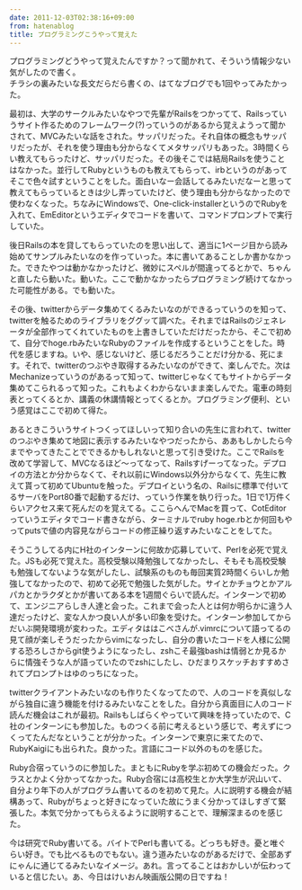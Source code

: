 ```yaml
---
date: 2011-12-03T02:38:16+09:00
from: hatenablog
title: プログラミングこうやって覚えた
---
```

プログラミングどうやって覚えたんですか？って聞かれて、そういう情報少ない気がしたので書く。  
チラシの裏みたいな長文だらだら書くの、はてなブログでも1回やってみたかった。

最初は、大学のサークルみたいなやつで先輩がRailsをつかってて、Railsっていうサイト作るためのフレームワーク(?)っていうのがあるから覚えようって聞かされて、MVCみたいな話をされた。サッパリだった。それ自体の概念もサッパリだったが、それを使う理由も分からなくてメタサッパリもあった。3時間くらい教えてもらったけど、サッパリだった。その後そこでは結局Railsを使うことはなかった。並行してRubyというものも教えてもらって、irbというのがあってそこで色々試すということをした。面白いなー会話してるみたいだなーと思って教えてもらっているときは少し弄っていたけど、使う理由も分からなかったので使わなくなった。ちなみにWindowsで、One-click-installerというのでRubyを入れて、EmEditorというエディタでコードを書いて、コマンドプロンプトで実行していた。

後日Railsの本を貸してもらっていたのを思い出して、適当に1ページ目から読み始めてサンプルみたいなのを作っていった。本に書いてあることしか書かなかった。できたやつは動かなかったけど、微妙にスペルが間違ってるとかで、ちゃんと直したら動いた。動いた。ここで動かなかったらプログラミング続けてなかった可能性がある。でも動いた。

その後、twitterからデータ集めてくるみたいなのができるっていうのを知って、twitterを触るためのライブラリをググッて調べた。それまではRailsのジェネレータが全部作ってくれていたものを上書きしていただけだったから、そこで初めて、自分でhoge.rbみたいなRubyのファイルを作成するということをした。時代を感じますね。いや、感じないけど、感じるだろうことだけ分かる、死にます。それで、twitterのつぶやき取得するみたいなのができて、楽しんでた。次はMechanizeっていうのがあるって知って、twitterじゃなくてもサイトからデータ集めてこられるって知った。これもよくわからないまま楽しんでた。電車の時刻表とってくるとか、講義の休講情報とってくるとか。プログラミング便利、という感覚はここで初めて得た。

あるときこういうサイトつくってほしいって知り合いの先生に言われて、twitterのつぶやき集めて地図に表示するみたいなやつだったから、ああもしかしたら今までやってきたことでできるかもしれないと思って引き受けた。ここでRailsを改めて学習して、MVCなるほど〜ってなって、Railsすげーってなった。デプロイの方法とか分からなくて、それ以前にWindows以外分からなくて、先生に教えて貰って初めてUbuntuを触った。デプロイという名の、Railsに標準で付いてるサーバをPort80番で起動するだけ、っていう作業を執り行った。1日で1万件くらいアクセス来て死んだのを覚えてる。ここらへんでMacを買って、CotEditorっていうエディタでコード書きながら、ターミナルでruby hoge.rbとか何回もやってputsで値の内容見ながらコードの修正繰り返すみたいなことをしてた。

そうこうしてる内にH社のインターンに何故か応募していて、Perlを必死で覚えた。JSも必死で覚えた。高校受験以降勉強してなかったし、そもそも高校受験も勉強してないような気がしたし、試験系のものも毎回実質2時間くらいしか勉強してなかったので、初めて必死で勉強した気がした。サイとかチョウとかアルパカとかラクダとかが書いてある本を1週間ぐらいで読んだ。インターンで初めて、エンジニアらしき人達と会った。これまで会った人とは何か明らかに違う人達だったけど、変な人かつ良い人が多い印象を受けた。インターン参加してからだいぶ開発環境が変わった。エディタははこべさんが.vimrcについて語ってるの見て顔が楽しそうだったからvimになったし、自分の書いたコードを人様に公開する恐ろしさからgit使うようになったし、zshこそ最強bashは情弱とか見るからに情強そうな人が語っていたのでzshにしたし、ひだまりスケッチおすすめされてプロンプトはゆのっちになった。

twitterクライアントみたいなのも作りたくなってたので、人のコードを真似しながら独自に違う機能を付けるみたいなことをした。自分から真面目に人のコード読んだ機会はこれが最初。Railsもしばらくやっていて興味を持っていたので、C社のインターンにも参加した。ものつくる前に考えるという感じで、考えずにつくってたんだなということが分かった。インターンで東京に来てたので、RubyKaigiにも出られた。良かった。言語にコード以外のものを感じた。

Ruby合宿っていうのに参加した。まともにRubyを学ぶ初めての機会だった。クラスとかよく分かってなかった。Ruby合宿には高校生とか大学生が沢山いて、自分より年下の人がプログラム書いてるのを初めて見た。人に説明する機会が結構あって、Rubyがちょっと好きになっていた故にうまく分かってほしすぎて緊張した。本気で分かってもらえるように説明することで、理解深まるのを感じた。

今は研究でRuby書いてる。バイトでPerlも書いてる。どっちも好き。憂と唯ぐらい好き。でも比べるものでもない。違う道みたいなのがあるだけで、全部あずにゃんに通じてるみたいなイメージ。あれ。言ってることはおかしいが伝わっていると信じたい。あ、今日はけいおん映画版公開の日ですね！

